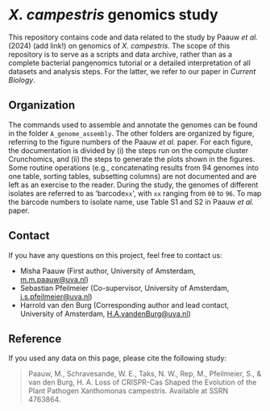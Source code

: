# *X. campestris* genomics study

This repository contains code and data related to the study by Paauw *et al.* (2024) (add link!) on genomics of *X. campestris*. The scope of this repository is to serve as a scripts and data archive, rather than as a complete bacterial pangenomics tutorial or a detailed interpretation of all datasets and analysis steps. For the latter, we refer to our paper in *Current Biology*.

## Organization

The commands used to assemble and annotate the genomes can be found in the folder `A_genome_assembly`. The other folders are organized by figure, referring to the figure numbers of the Paauw *et al.* paper. For each figure, the documentation is divided by (i) the steps run on the compute cluster Crunchomics, and (ii) the steps to generate the plots shown in the figures. Some routine operations (e.g., concatenating results from 94 genomes into one table, sorting tables, subsetting columns) are not documented and are left as an exercise to the reader. During the study, the genomes of different isolates are referred to as 'barcode`xx`', with `xx` ranging from `00` to `96`. To map the barcode numbers to isolate name, use Table S1 and S2 in Paauw *et al.* paper.

## Contact

If you have any questions on this project, feel free to contact us:

* Misha Paauw (First author, University of Amsterdam, m.m.paauw@uva.nl)
* Sebastian Pfeilmeier (Co-supervisor, University of Amsterdam, j.s.pfeilmeier@uva.nl)
* Harrold van den Burg (Corresponding author and lead contact, University of Amsterdam, H.A.vandenBurg@uva.nl)

## Reference

If you used any data on this page, please cite the following study:

> Paauw, M., Schravesande, W. E., Taks, N. W., Rep, M., Pfeilmeier, S., & van den Burg, H. A. Loss of CRISPR-Cas Shaped the Evolution of the Plant Pathogen Xanthomonas campestris. Available at SSRN 4763864.
